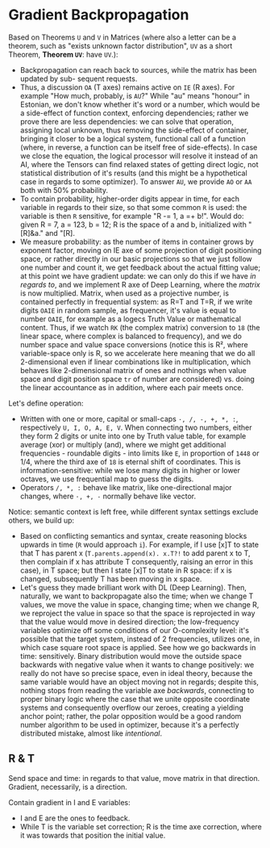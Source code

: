 # Gradient Backpropagation

Based on Theorems `U` and `V` in Matrices (where also a letter can be a theorem, such as "exists unknown factor distribution", `UV` as a short Theorem, __Theorem `UV`__: have `UV`.):
- Backpropagation can reach back to sources,
  while the matrix has been updated by sub-
  sequent requests.
- Thus, a discussion `OA` (T axes) remains active on `IE` (R axes). For example "How much, probably, is `AU`?" While "au" means "honour" in Estonian, we don't know whether it's word or a number, which would be a side-effect of function context, enforcing dependencies; rather we prove there are less dependencies: we can solve that operation, assigning local unknown, thus removing the side-effect of container, bringing it closer to be a logical system, functional call of a function (where, in reverse, a function can be itself free of side-effects). In case we close the equation, the logical processor will resolve it instead of an AI, where the Tensors can find relaxed states of getting direct logic, not statistical distribution of it's results (and this might be a hypothetical case in regards to some optimizer). To answer `AU`, we provide `AO` or `AA` both with 50% probability.
- To contain probability, higher-order digits appear in time, for each variable in regards to their size, so that some common `R` is used: the variable is then `R` sensitive, for example "R -= 1, a =+ b!". Would do: given R = 7, a = 123, b = 12; R is the space of a and b, initialized with "[R]&a." and "[R].
- We measure probability: as the number of items in container grows by exponent factor, moving on IE axe of some projection of digit positioning space, or rather directly in our basic projections so that we just follow one number and count it, we get feedback about the actual fitting value; at this point we have gradient update: we can only do this if we have _in regards to_, and we implement R axe of Deep Learning, where the _matrix_ is now multiplied. Matrix, when used as a projective number, is contained perfectly in frequential system: as R=T and T=R, if we write digits `OAIE` in random sample, as frequencer, it's value is equal to number `OAIE`, for example as a logecs Truth Value or mathematical content. Thus, if we watch `RK` (the complex matrix) conversion to `18` (the linear space, where complex is balanced to frequency), and we do number space and value space conversions (notice this is R², where variable-space only is R, so we accelerate here meaning that we do all 2-dimensional even if linear combinations like in multiplication, which behaves like 2-dimensional matrix of ones and nothings when value space and digit position space `tr` of number are considered) vs. doing the linear accountance as in addition, where each pair meets once.

Let's define operation:
- Written with one or more, capital or small-caps `·, /, -, +, *, :`, respectively `U, I, O, A, E, V`. When connecting two numbers, either they form 2 digits or unite into one by Truth value table, for example average (xor) or multiply (and), where we might get additional frequencies - roundable digits - into limits like `E`, in proportion of `1448` or 1/4, where the third axe of `18` is eternal shift of coordinates. This is information-sensitive: while we lose many digits in higher or lower octaves, we use frequential map to guess the digits.
- Operators `/, *, :` behave like matrix, like one-directional major changes, where `·, +, -` normally behave like vector.

Notice: semantic context is left free, while different syntax settings exclude others, we build up:
- Based on conflicting semantics and syntax, create reasoning blocks upwards in time (`R` would approach `i`). For example, if I use [x]T to state that T has parent x (`T.parents.append(x). x.T?!` to add parent x to T, then complain if x has attribute T consequently, raising an error in this case), in T space; but then I state [x]T to state in R space: if x is changed, subsequently T has been moving in x space.
- Let's guess they made brilliant work with DL (Deep Learning). Then, naturally, we want to backpropagate also the time; when we change T values, we move the value in space, changing time; when we change R, we reproject the value in space so that the space is reprojected in way that the value would move in desired direction; the low-frequency variables optimize off some conditions of our O-complexity level: it's possible that the target system, instead of 2 frequencies, utilizes one, in which case square root space is applied. See how we go backwards in time: sensitively. Binary distribution would move the outside space backwards with negative value when it wants to change positively: we really do not have so precise space, even in ideal theory, because the same variable would have an object moving not in regards; despite this, nothing stops from reading the variable axe _backwards_, connecting to proper binary logic where the case that we unite opposite coordinate systems and consequently overflow our zeroes, creating a yielding anchor point; rather, the polar opposition would be a good random number algorithm to be used in optimizer, because it's a perfectly distributed mistake, almost like _intentional_.

## R & T

Send space and time: in regards to that value, move matrix in that direction. Gradient, necessarily, is a direction.

Contain gradient in I and E variables:
- I and E are the ones to feedback.
- While T is the variable set correction;
  R is the time axe correction, where it
  was towards that position the initial value.